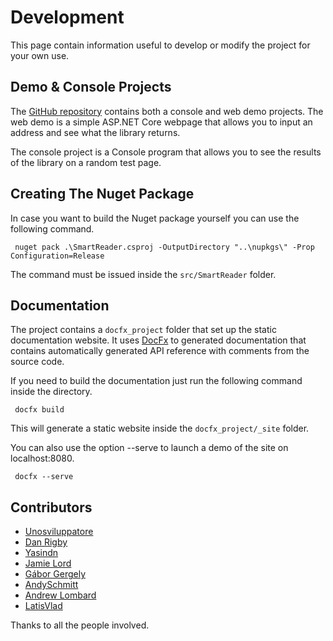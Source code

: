 # Development

This page contain information useful to develop or modify the project for your own use.

## Demo & Console Projects

The [GitHub repository](https://github.com/strumenta/SmartReader) contains both a console and web demo projects. The web demo is a simple ASP.NET Core webpage that allows you to input an address and see what the library returns.

The console project is a Console program that allows you to see the results of the library on a random test page.

## Creating The Nuget Package

In case you want to build the Nuget package yourself you can use the following command.

```
 nuget pack .\SmartReader.csproj -OutputDirectory "..\nupkgs\" -Prop Configuration=Release
```

The command must be issued inside the `src/SmartReader` folder.

## Documentation

The project contains a `docfx_project` folder that set up the static documentation website. It uses [DocFx](https://dotnet.github.io/docfx/index.html) to generated documentation that contains automatically generated API reference with comments from the source code.

If you need to build the documentation just run the following command inside the directory.

```
 docfx build
```

This will generate a static website inside the `docfx_project/_site` folder.

You can also use the option --serve to launch a demo of the site on localhost:8080.

```
 docfx --serve
```

## Contributors

- [Unosviluppatore](https://github.com/unosviluppatore)
- [Dan Rigby](https://github.com/DanRigby)
- [Yasindn](https://github.com/yasindn)
- [Jamie Lord](https://github.com/jamie-lord)
- [Gábor Gergely](https://github.com/kodfodrasz)
- [AndySchmitt](https://github.com/AndySchmitt)
- [Andrew Lombard](https://github.com/alombard)
- [LatisVlad](https://github.com/latisvlad)

Thanks to all the people involved.